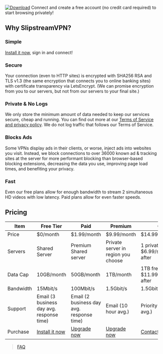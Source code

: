 [![Download](https://slipstreamvpn.tk/download.png)](https://chrome.google.com/webstore/detail/slipstreamvpn-proxy-unblo/gfhkjbaojklnhgbnkkicgojopompeaog)
Connect and create a free account (no credit card required) to start browsing privately!

## Why SlipstreamVPN?
### Simple
[Install it now](#pricing), sign in and connect!

### Secure
Your connection (even to HTTP sites)	is encrypted with SHA256 RSA and TLS v1.3 (the same encryption that connects you to online banking sites) with certificate transparency via LetsEncrypt. (We can promise encryption from you to our servers, but not from our servers to your final site.)

### Private & No Logs
We only store the minimum amount of data needed to keep our services secure, cheap and running. You can find out more at our [Terms of Service and privacy policy](tos). We do not log traffic that follows our Terms of Service.

### Blocks Ads
Some VPNs display ads in their clients, or worse, inject ads into websites you visit. Instead, we block connections to over 36000 known ad & tracking sites at the server for more performant blocking than browser-based blocking extensions, decreasing the data you use, improving page load times, and benefiting your privacy.

### Fast
Even our free plans allow for enough bandwidth to stream 2 simultaneous HD videos with low latency. Paid plans allow for even faster speeds.

## Pricing

|Item       |Free Tier                        |Paid                    |Premium                             |Custom                                      |
|-----------|---------------------------------|------------------------|------------------------------------|--------------------------------------------|
|Price      |$0/month                         |$1.99/month             |$9.99/month                         |$14.99/month                                |
|Servers    |Shared Server                    |Premium Shared server   |Private server in region you choose |1 private free, $6.99/server/month after    |
|Data Cap   |10GB/month                        |50GB/month              |1TB/month                           |1TB free, $11.99/TB/month after             |
|Bandwidth  |15Mbit/s                         |100Mbit/s               |1.5Gbit/s                           |1.5Gbit/server/second                       |
|Support    |Email (3 business day avg. response time) |Email (2 business day avg. response time)    |Email (10 hour avg.)         |Priority email (5 hour avg.)    |
|Purchase   |[Install it now](https://chrome.google.com/webstore/detail/slipstreamvpn-proxy-unblo/gfhkjbaojklnhgbnkkicgojopompeaog) |[Upgrade now](https://my.slipstreamvpn.tk)|[Upgrade now](https://my.slipstreamvpn.tk)|[Contact us](contact-us)                    |

> [FAQ](faq)
